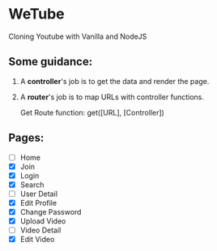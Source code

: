 # WeTube

Cloning Youtube with Vanilla and NodeJS

## Some guidance:

1. A **controller**'s job is to get the data and render the page.
2. A **router**'s job is to map URLs with controller functions.

   Get Route function: get([URL], [Controller])

## Pages:

- [ ] Home
- [x] Join
- [x] Login
- [x] Search
- [ ] User Detail
- [x] Edit Profile
- [x] Change Password
- [x] Upload Video
- [ ] Video Detail
- [x] Edit Video
